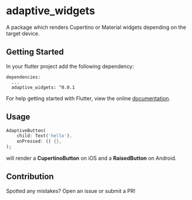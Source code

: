 # adaptive_widgets

A package which renders Cupertino or Material widgets depending on the target device.

## Getting Started

In your flutter project add the following dependency:

```
dependencies:
  ...
  adaptive_widgets: ^0.0.1
```

For help getting started with Flutter, view the online [documentation](https://flutter.io/).

## Usage

```dart
AdaptiveButton(
    child: Text('hello'),
    onPressed: () {},
);
```

will render a **CupertinoButton** on iOS and a **RaisedButton** on Android.

## Contribution

Spotted any mistakes? Open an issue or submit a PR!
